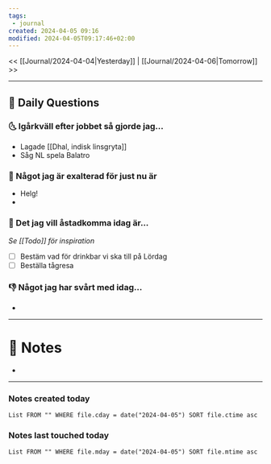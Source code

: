 ```yaml
---
tags:
 - journal
created: 2024-04-05 09:16
modified: 2024-04-05T09:17:46+02:00
---
```


<< [[Journal/2024-04-04|Yesterday]] | [[Journal/2024-04-06|Tomorrow]] >>

---
## 📅 Daily Questions
### 🌜 Igårkväll efter jobbet så gjorde jag...
- Lagade [[Dhal, indisk linsgryta]]
- Såg NL spela Balatro

### 🙌 Något jag är exalterad för just nu är
- Helg!
- 

### 🚀 Det jag vill åstadkomma idag är...
_Se [[Todo]] för inspiration_
- [ ] Bestäm vad för drinkbar vi ska till på Lördag
- [ ] Beställa tågresa

### 👎 Något jag har svårt med idag...
- 

---
# 📝 Notes
- 
---
### Notes created today
```dataview
List FROM "" WHERE file.cday = date("2024-04-05") SORT file.ctime asc
```
### Notes last touched today
```dataview
List FROM "" WHERE file.mday = date("2024-04-05") SORT file.mtime asc
```